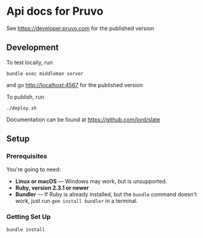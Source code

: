 # Api docs for Pruvo

See <a href="https://developer.pruvo.com">https://developer.pruvo.com<a/> for the published version

## Development

To test locally, run 

```shell
bundle exec middleman server
```

and go <a href="http://localhost:4567">http://localhost:4567<a/> for the published version

To publish, run

```shell
./deploy.sh
```

Documentation can be found at <a href="https://github.com/lord/slate">https://github.com/lord/slate<a/>

## Setup

### Prerequisites

You're going to need:

 - **Linux or macOS** — Windows may work, but is unsupported.
 - **Ruby, version 2.3.1 or newer**
 - **Bundler** — If Ruby is already installed, but the `bundle` command doesn't work, just run `gem install bundler` in a terminal.

### Getting Set Up

```shell
bundle install
```
